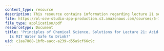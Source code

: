 ```yaml
---
content_type: resource
description: This resource contains information regarding lecture 21 solution.
file: https://ol-ocw-studio-app-production.s3.amazonaws.com/courses/5-111sc-principles-of-chemical-science-fall-2014/c1aa78881bfbaacca239d55a9cf66c9c_MIT5_111F14_Lec21Soln.pdf
file_type: application/pdf
resourcetype: Document
title: 'Principles of Chemical Science, Solutions for Lecture 21: Acid-Base Equilibrium:
  Is MIT Water Safe to Drink?'
uid: c1aa7888-1bfb-aacc-a239-d55a9cf66c9c
---
```

